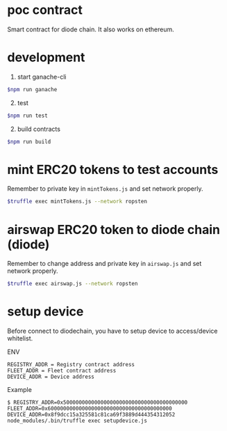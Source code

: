# poc contract
Smart contract for diode chain. It also works on ethereum.

# development
1. start ganache-cli
```BASH
$npm run ganache
```

2. test
```BASH
$npm run test
```

2. build contracts
```BASH
$npm run build
```

# mint ERC20 tokens to test accounts
Remember to private key in `mintTokens.js` and set network properly.

```BASH
$truffle exec mintTokens.js --network ropsten
```

# airswap ERC20 token to diode chain (diode)
Remember to change address and private key in `airswap.js` and set network properly.

```BASH
$truffle exec airswap.js --network ropsten
```

# setup device

Before connect to diodechain, you have to setup device to access/device whitelist.

ENV
```
REGISTRY_ADDR = Registry contract address
FLEET_ADDR = Fleet contract address
DEVICE_ADDR = Device address
```

Example
```
$ REGISTRY_ADDR=0x5000000000000000000000000000000000000000  FLEET_ADDR=0x6000000000000000000000000000000000000000  DEVICE_ADDR=0x8f9dcc15a325581c81ca69f3889d444354312052 node_modules/.bin/truffle exec setupdevice.js
```
